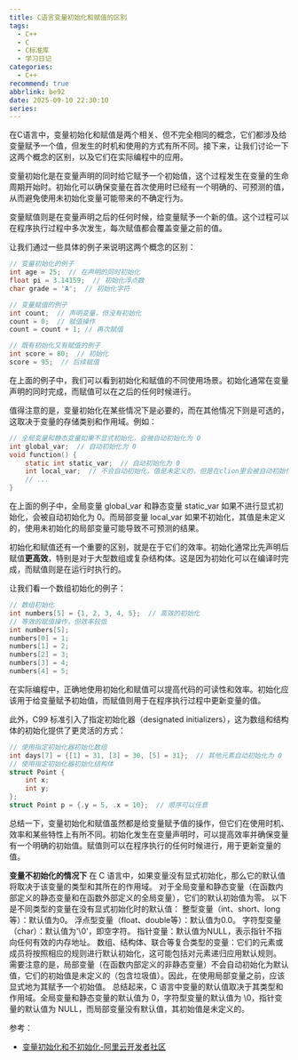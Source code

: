 ```yaml
---
title: C语言变量初始化和赋值的区别
tags:
  - C++
  - C
  - C标准库
  - 学习日记
categories:
  - C++
recommend: true
abbrlink: be92
date: 2025-09-10 22:30:10
series:
---
```


在C语言中，变量初始化和赋值是两个相关、但不完全相同的概念，它们都涉及给变量赋予一个值，但发生的时机和使用的方式有所不同。接下来，让我们讨论一下这两个概念的区别，以及它们在实际编程中的应用。
 

变量初始化是在变量声明的同时给它赋予一个初始值，这个过程发生在变量的生命周期开始时。初始化可以确保变量在首次使用时已经有一个明确的、可预测的值，从而避免使用未初始化变量可能带来的不确定行为。
 

变量赋值则是在变量声明之后的任何时候，给变量赋予一个新的值。这个过程可以在程序执行过程中多次发生，每次赋值都会覆盖变量之前的值。
 

让我们通过一些具体的例子来说明这两个概念的区别：

```c
// 变量初始化的例子
int age = 25;  // 在声明的同时初始化
float pi = 3.14159;  // 初始化浮点数
char grade = 'A';  // 初始化字符

// 变量赋值的例子
int count;  // 声明变量，但没有初始化
count = 0;  // 赋值操作
count = count + 1; // 再次赋值

// 既有初始化又有赋值的例子
int score = 80;  // 初始化
score = 95;  // 后续赋值
```

在上面的例子中，我们可以看到初始化和赋值的不同使用场景。初始化通常在变量声明的同时完成，而赋值可以在之后的任何时候进行。
 

值得注意的是，变量初始化在某些情况下是必要的，而在其他情况下则是可选的，这取决于变量的存储类别和作用域。例如：

```c
// 全局变量和静态变量如果不显式初始化，会被自动初始化为 0
int global_var;  // 自动初始化为 0
void function() {    
    static int static_var;  // 自动初始化为 0    
    int local_var;  // 不会自动初始化，值是未定义的，但是在clion里会被自动初始化为1
    // ...
}
```

在上面的例子中，全局变量 global_var 和静态变量 static_var 如果不进行显式初始化，会被自动初始化为 0。而局部变量 local_var 如果不初始化，其值是未定义的，使用未初始化的局部变量可能导致不可预测的结果。
 

初始化和赋值还有一个重要的区别，就是在于它们的效率。初始化通常比先声明后赋值**更高效**，特别是对于大型数组或复杂结构体。这是因为初始化可以在编译时完成，而赋值则是在运行时执行的。

让我们看一个数组初始化的例子：

```c
// 数组初始化
int numbers[5] = {1, 2, 3, 4, 5};  // 高效的初始化
// 等效的赋值操作，但效率较低
int numbers[5];
numbers[0] = 1;
numbers[1] = 2;
numbers[2] = 3;
numbers[3] = 4;
numbers[4] = 5;
```

在实际编程中，正确地使用初始化和赋值可以提高代码的可读性和效率。初始化应该用于给变量赋予初始值，而赋值则用于在程序执行过程中更新变量的值。
 

此外，C99 标准引入了指定初始化器（designated initializers），这为数组和结构体的初始化提供了更灵活的方式：

```c
// 使用指定初始化器初始化数组
int days[7] = {[1] = 31, [3] = 30, [5] = 31};  // 其他元素自动初始化为 0
// 使用指定初始化器初始化结构体
struct Point {    
    int x;    
    int y;
};
struct Point p = {.y = 5, .x = 10};  // 顺序可以任意
```

总结一下，变量初始化和赋值虽然都是给变量赋予值的操作，但它们在使用时机、效率和某些特性上有所不同。初始化发生在变量声明时，可以提高效率并确保变量有一个明确的初始值。赋值则可以在程序执行的任何时候进行，用于更新变量的值。

**变量不初始化的情况下**
在 C 语言中，如果变量没有显式初始化，那么它的默认值将取决于该变量的类型和其所在的作用域。
对于全局变量和静态变量（在函数内部定义的静态变量和在函数外部定义的全局变量），它们的默认初始值为零。
以下是不同类型的变量在没有显式初始化时的默认值：
整型变量（int、short、long等）：默认值为0。
浮点型变量（float、double等）：默认值为0.0。
字符型变量（char）：默认值为'\0'，即空字符。
指针变量：默认值为NULL，表示指针不指向任何有效的内存地址。
数组、结构体、联合等复合类型的变量：它们的元素或成员将按照相应的规则进行默认初始化，这可能包括对元素递归应用默认规则。
需要注意的是，局部变量（在函数内部定义的非静态变量）不会自动初始化为默认值，它们的初始值是未定义的（包含垃圾值）。因此，在使用局部变量之前，应该显式地为其赋予一个初始值。
总结起来，C 语言中变量的默认值取决于其类型和作用域。全局变量和静态变量的默认值为 0，字符型变量的默认值为 \0，指针变量的默认值为 NULL，而局部变量没有默认值，其初始值是未定义的。



参考：

- [变量初始化和不初始化-阿里云开发者社区](https://developer.aliyun.com/article/1341828)

